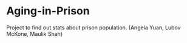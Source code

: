 # Aging-in-Prison
Project to find out stats about prison population. (Angela Yuan, Lubov McKone, Maulik Shah)
